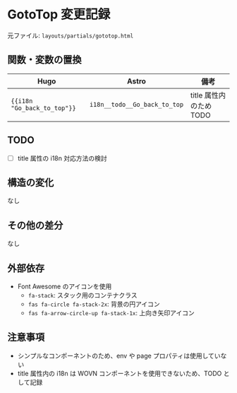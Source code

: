 # GotoTop 変更記録

元ファイル: `layouts/partials/gototop.html`

## 関数・変数の置換

| Hugo                        | Astro                        | 備考                    |
| --------------------------- | ---------------------------- | ----------------------- |
| `{{i18n "Go_back_to_top"}}` | `i18n__todo__Go_back_to_top` | title 属性内のため TODO |

## TODO

- [ ] title 属性の i18n 対応方法の検討

## 構造の変化

なし

## その他の差分

なし

## 外部依存

- Font Awesome のアイコンを使用
  - `fa-stack`: スタック用のコンテナクラス
  - `fas fa-circle fa-stack-2x`: 背景の円アイコン
  - `fas fa-arrow-circle-up fa-stack-1x`: 上向き矢印アイコン

## 注意事項

- シンプルなコンポーネントのため、env や page プロパティは使用していない
- title 属性内の i18n は WOVN コンポーネントを使用できないため、TODO として記録
